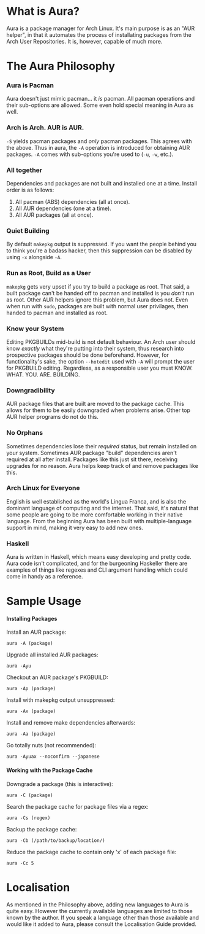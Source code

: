 What is Aura?
=============
Aura is a package manager for Arch Linux. It's main purpose is as an
"AUR helper", in that it automates the process of installating packages
from the Arch User Repositories. It is, however, capable of much more.

The Aura Philosophy
===================
### Aura is Pacman
  Aura doesn't just mimic pacman... it _is_ pacman.
  All pacman operations and their sub-options are allowed.
  Some even hold special meaning in Aura as well.

### Arch is Arch. AUR is AUR.
  `-S` yields pacman packages and _only_ pacman packages. This agrees with
  the above. Thus in aura, the `-A` operation is introduced for obtaining
  AUR packages. `-A` comes with sub-options you're used to (`-u`, `-w`, etc.).

### All together
Dependencies and packages are not built and installed one at a time.
Install order is as follows:

1. All pacman (ABS) dependencies (all at once).
2. All AUR dependencies (one at a time).
3. All AUR packages (all at once).

### Quiet Building
  By default `makepkg` output is suppressed. If you want the people
  behind you to think you're a badass hacker, then this suppression
  can be disabled by using `-x` alongside `-A`.

### Run as Root, Build as a User
  `makepkg` gets very upset if you try to build a package as root.
  That said, a built package can't be handed off to pacman and installed
  is you _don't_ run as root. Other AUR helpers ignore this problem,
  but Aura does not. Even when run with `sudo`, packages are built
  with normal user privilages, then handed to pacman and installed as root.

### Know your System
  Editing PKGBUILDs mid-build is not default behaviour.
  An Arch user should know _exactly_ what they're putting into their system,
  thus research into prospective packages should be done beforehand.
  However, for functionality's sake, the option `--hotedit` used with `-A`
  will prompt the user for PKGBUILD editing. Regardless, as a responsible
  user you must KNOW. WHAT. YOU. ARE. BUILDING.
  
### Downgradibility
  AUR package files that are built are moved to the package cache.
  This allows for them to be easily downgraded when problems arise.
  Other top AUR helper programs do not do this. 

### No Orphans
  Sometimes dependencies lose their *required* status, but remain
  installed on your system. Sometimes AUR package "build" dependencies
  aren't required at all after install. Packages like this just
  sit there, receiving upgrades for no reason.
  Aura helps keep track of and remove packages like this. 

### Arch Linux for Everyone
  English is well established as the world's Lingua Franca, and is also
  the dominant language of computing and the internet. That said, it's
  natural that some people are going to be more comfortable working
  in their native language. From the beginning Aura has been built with
  multiple-language support in mind, making it very easy to add new ones.

### Haskell
  Aura is written in Haskell, which means easy developing and pretty code.
  Aura code isn't complicated, and for the burgeoning Haskeller there
  are examples of things like regexes and CLI argument handling which
  could come in handy as a reference.

Sample Usage
============
#### Installing Packages
Install an AUR package:

    aura -A (package)

Upgrade all installed AUR packages:

    aura -Ayu

Checkout an AUR package's PKGBUILD:

    aura -Ap (package)

Install with makepkg output unsuppressed:

    aura -Ax (package)

Install and remove make dependencies afterwards:

    aura -Aa (package)

Go totally nuts (not recommended):

    aura -Ayuax --noconfirm --japanese

#### Working with the Package Cache
Downgrade a package (this is interactive):

    aura -C (package)

Search the package cache for package files via a regex:

    aura -Cs (regex)

Backup the package cache:

    aura -Cb (/path/to/backup/location/)

Reduce the package cache to contain only 'x' of each package file:

    aura -Cc 5

Localisation
============
As mentioned in the Philosophy above, adding new languages to Aura is
quite easy. However the currently available languages are limited to
those known by the author. If you speak a language other than those
available and would like it added to Aura, please consult the 
Localisation Guide provided.